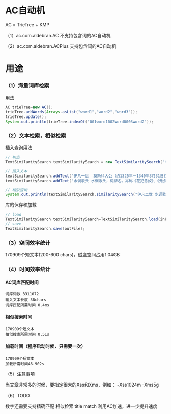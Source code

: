 # AC自动机

AC = TrieTree + KMP

（1）ac.com.aldebran.AC 不支持包含词的AC自动机

（2）ac.com.aldebran.ACPlus 支持包含词的AC自动机

# 用途

### （1）海量词库检索

用法

```java
AC trieTree=new AC();
trieTree.addWords(Arrays.asList("word1","word2","word3"));
trieTree.update();
System.out.println(trieTree.indexOf("001word1002word0003word2"));
```

### （2）文本检索，相似检索

插入查询用法

```java
// 构造
TextSimilaritySearch textSimilaritySearch = new TextSimilaritySearch("test", 1, 1, 0.5, 2, 200, 20, 0.1);

// 插入文本
textSimilaritySearch.addText("伊凡一世  莫斯科大公（约1325年－1340年3月31日在位）", "伊凡一世", "1", 0.5);
textSimilaritySearch.addText("水调歌头 水调歌头，词牌名。亦称《花犯念奴》、《元会曲》。", "水调歌头", "2", 0.5);

// 相似查询
System.out.println(textSimilaritySearch.similaritySearch("伊凡二世 水调歌头", 10));
```

库的保存和加载

```java
// load
TextSimilaritySearch textSimilaritySearch=TextSimilaritySearch.load(inFile);
// save
TextSimilaritySearch.save(outFile);
```

### （3）空间效率统计

170909个短文本(200-600 chars)，磁盘空间占用1.04GB

### （4）时间效率统计

#### AC词库匹配时间

```text
词库词数 3311072
输入文本长度 38chars
词库匹配所需时间 0.4ms
```

#### 相似搜索时间
```text
170909个短文本
相似搜索所需时间 0.51s
```


#### 加载时间（程序启动时候，只需要一次）
```text
170909个短文本
加载所需时间46.902s
```


（5）注意事项

当文章非常多的时候，要指定很大的Xss和Xms，例如：
-Xss1024m -Xms5g

（6）TODO

数字还需要支持精确匹配
相似检索 title match 利用AC加速，进一步提升速度